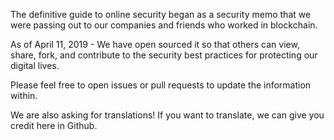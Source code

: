 The definitive guide to online security began as a security memo that we were passing out to our companies and friends who worked in blockchain.

As of April 11, 2019 - We have open sourced it so that others can view, share, fork, and contribute to the security best practices for protecting our digital lives.
 
Please feel free to open issues or pull requests to update the information within.

We are also asking for translations! If you want to translate, we can give you credit here in Github.
